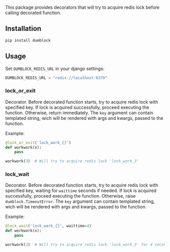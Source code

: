 This package provides decorators that will try to acquire redis lock before calling decorated
function.

## Installation

```bash
pip install dumblock
```

## Usage

Set `DUMBLOCK_REDIS_URL` in your django settings:

```python
DUMBLOCK_REDIS_URL = "redis://localhost:6379"
```

### lock_or_exit

Decorator. Before decorated function starts, try to acquire redis lock
with specified key. If lock is acquired successfully, proceed executing
the function. Otherwise, return immediately.
The `key` argument can contain templated string, wich will be rendered
with args and kwargs, passed to the function.

Example:

```python
@lock_or_exit('lock_work_{}')
def workwork(x):
    pass

workwork(3)  # Will try to acquire redis lock 'lock_work_3'
```

### lock_wait

Decorator. Before decorated function starts, try to acquire redis lock
with specified key, waiting for `waittime` seconds if needed. If lock is
acquired successfully, proceed executing the function. Otherwise, raise
`dumblock.TimeoutError`.
The `key` argument can contain templated string, wich will be rendered
with args and kwargs, passed to the function.

Example:

```python
@lock_wait('lock_work_{}', waittime=4)
def workwork(x):
    pass

workwork(3)  # Will try to acquire redis lock 'lock_work_3' for 4 seconds
```
